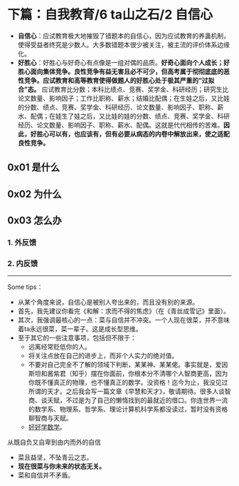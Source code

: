 # 下篇：自我教育/6 ta山之石/2 自信心

- **自信心**：应试教育极大地摧毁了错题本的自信心，因为应试教育的养蛊机制，使得受益者终究是少数人。大多数错题本很少被关注，被主流的评价体系边缘化。
- **好胜心**：好胜心与好奇心有点像是一组对偶的品质。**好奇心面向个人成长；好胜心面向集体竞争。良性竞争有益无害且必不可少，但高考属于彻彻底底的恶性竞争。应试教育和高等教育使得做题人的好胜心处于极其严重的“过拟合”态。** 应试教育比分数；本科比绩点、竞赛、奖学金、科研经历；研究生比论文数量、影响因子；工作比职称、薪水；结婚比配偶；在生娃之后，又比娃的分数、绩点、竞赛、奖学金、科研经历、论文数量、影响因子、职称、薪水、配偶；在娃生了娃之后，又比娃的娃的分数、绩点、竞赛、奖学金、科研经历、论文数量、影响因子、职称、薪水、配偶。这就是代代相传的苦难。**因此，好胜心可以有，也应该有，但有必要从病态的内卷中解放出来，使之适配良性竞争。**

## 0x01 是什么

## 0x02 为什么

## 0x03 怎么办

### 1. 外反馈

### 2. 内反馈

------------------------------------------------------------------------

Some tips：

- 从某个角度来说，自信心是被别人夸出来的，而且没有别的来源。
- 首先，我先建议你看完《和解：求而不得的焦虑》（在《青丝成雪记》里面）。
- 其次，我强调最核心的一点：菜与自信并不冲突。一个人现在很菜，并不意味着ta永远很菜，菜一辈子。这是成长型思维。
- 至于其它的一些注意事项，包括但不限于：
  - 远离经常贬低你的人。
  - 将关注点放在自己的进步上，而非个人实力的绝对值。
  - 不要对自己完全不了解的领域下判断，某某神、某某佬。事实就是，爱因斯坦和酱紫君（知乎）摆在你面前，你根本分不清哪个人智商更高，因为你既不懂真正的物理，也不懂真正的数学。没资格！迄今为止，我没见过所谓的天才。之后我会写一篇文章《早慧和天才》，敬请期待。很多人谈智商、谈天赋，不过是为了自己的懒惰找到的最就近的借口。你连世界一流的数学系、物理系、哲学系、理论计算机科学系都没读过，暂时没有资格聊智商与天赋。
  - [好好学数学](https://www.zhihu.com/question/39501051/answer/83028671)。

从既自负又自卑到由内而外的自信

- 菜且益坚，不坠青云之志。
- **现在很菜与你未来的状态无关。**
- 菜和自信并不矛盾。
